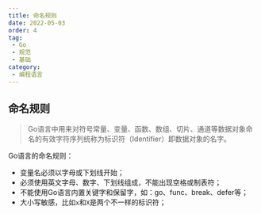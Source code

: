 ```yaml
---
title: 命名规则
date: 2022-05-03
order: 4
tag:
 - Go
 - 规范
 - 基础
category:
 - 编程语言
---
```


<!-- more -->

## 命名规则

> Go语言中用来对符号常量、变量、函数、数组、切片、通道等数据对象命名的有效字符序列统称为标识符（Identifier）即数据对象的名字。

Go语言的命名规则：

- 变量名必须以字母或下划线开始；
- 必须使用英文字母、数字、下划线组成，不能出现空格或制表符；
- 不能使用Go语言内置关键字和保留字，如：go、func、break、defer等；
- 大小写敏感，比如`x`和`X`是两个不一样的标识符；
